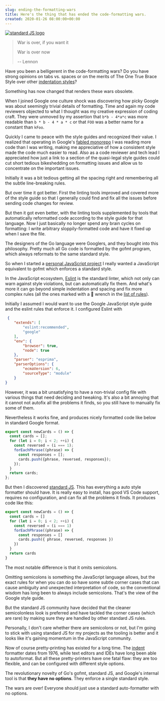 ```yaml
---  
slug: ending-the-formatting-wars
title: Here's the thing that has ended the code-formatting wars. 
created: 2020-01-26 08:00:00+00:00
---  
```

[![standard JS logo][0]][7]

[0]: /img/standard-js-sticker.svg

> War is over, if you want it
>
> War is over now
>
> -- Lennon

Have you been a belligerent in the code-formatting wars? Do you have strong opinions on tabs vs. spaces or on the merits of The One True Brace Style over other [indentation styles][1]?

Something has now changed that renders these wars obsolete.

When I joined Google one culture shock was discovering how picky Google was about seemingly trivial details of formatting. Time and again my code reviewers objected to what I thought was my creative expression of coding craft. They were unmoved by my assertion that `b*b - 4*a*c` was more readable than `b * b - 4 * a * c` or that `FOO` was a better name for a constant than `kFoo`.

Quickly I came to peace with the style guides and recognized their value. I realized that operating in Google's [fabled monorepo][2] I was reading more code than I was writing, making me appreciative of how a consistent style made the code much easier to read. Also as a code reviewer and tech lead I appreciated how just a link to a section of the quasi-legal style guides could cut short tedious bikeshedding on formatting issues and allow us to concentrate on the important issues.

Initially it was a bit tedious getting all the spacing right and remembering all the subtle line-breaking rules.

But over time it got better. First the linting tools improved and covered more of the style guide so that I generally could find and fix all the issues before sending code changes for review.

But then it got even better, with the linting tools supplemented by tools that automatically reformatted code according to the style guide for that language. Now I just basically no longer spend any brain cycles on formatting: I write arbitrary sloppily-formatted code and have it fixed up when I save the file.

The designers of the Go language were Googlers, and they bought into this philosophy. Pretty much all Go code is formatted by the gofmt program, which always reformats to the same standard style.

So when I started a [personal JavaScript project][4] I really wanted a JavaScript equivalent to gofmt which enforces a standard style.

In the JavaScript ecosystem, [Eslint][5] is the standard linter, which not only can warn against style violations, but can automatically fix them. And what's more it can go beyond simple indentation and spacing and fix more complex rules (all the ones marked with a 🔧 wrench in the [list of rules][6]).

Initially I assumed I would want to use the Google JavaScript style guide and the eslint rules that enforce it. I configured Eslint with

```json
 {
    "extends": [
        "eslint:recommended",
        "google"
    ],
    "env": {
        "browser": true,
        "node": true
    },
    "parser": "esprima",
    "parserOptions": {
        "ecmaVersion": 6,
        "sourceType": "module"
    }
}
```

However, it was a bit unsatisfying to have a non-trivial config file with various things that need deciding and tweaking. It's also a bit annoying that it cannot not autofix all the problems it finds, so you still have to manually fix some of them.

Nevertheless it works fine, and produces nicely formatted code like below in standard Google format.

```js
export const newCards = () => {
  const cards = [];
  for (let i = 0; i < 2; ++i) {
    const reversed = (i === 1);
    forEachPhrase((phrase) => {
      const responses = [];
      cards.push({phrase, reversed, responses});
    });
  }
  return cards;
};
```

But then I discovered [standard JS][7]. This has everything a auto style formatter should have. It is really easy to install, has good VS Code support, requires no configuration, and can fix all the problems it finds. It produces code like this:

```js
export const newCards = () => {
  const cards = []
  for (let i = 0; i < 2; ++i) {
    const reversed = (i === 1)
    forEachPhrase((phrase) => {
      const responses = []
      cards.push({ phrase, reversed, responses })
    })
  }
  return cards
}
```

The most notable difference is that it omits semicolons.

Omitting semicolons is something the JavaScript language allows, but the exact rules for when you can do so have some subtle corner cases that can cause ambiguity and unexpected interpretation of code, so the conventional wisdom has long been to always include semicolons. That's the view of the Google style guide.

But the standard JS community have decided that the cleaner semicolonless look is preferred and have tackled the corner cases (which are rare) by making sure they are handled by other standard JS rules.

Personally, I don't care whether there are semicolons or not, but I'm going to stick with using standard JS for my projects as the tooling is better and it looks like it's gaining momentum in the JavaScript community.

Now of course pretty-printing has existed for a long time. The [indent][3] formatter dates from 1976, while text editors and IDEs have long been able to autoformat. But all these pretty-printers have one fatal flaw: they are too flexible, and can be configured with different style options.

The revolutionary novelty of Go's gofmt, standard JS, and Google's internal tool is that **they have no options**. They enforce a single standard style.

The wars are over! Everyone should just use a standard auto-formatter with no options.

[1]: https://en.wikipedia.org/wiki/Indentation_style
[2]: https://cacm.acm.org/magazines/2016/7/204032-why-google-stores-billions-of-lines-of-code-in-a-single-repository/fulltext
[3]: https://en.wikipedia.org/wiki/Indent_(Unix)
[4]: https://github.com/eobrain/mergi
[5]: https://eslint.org/
[6]: https://eslint.org/docs/rules/
[7]: https://standardjs.com/
